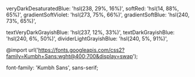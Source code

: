 veryDarkDesaturatedBlue: 'hsl(238, 29%, 16%)',
softRed: 'hsl(14, 88%, 65%)',
gradientSoftViolet: 'hsl(273, 75%, 66%)',
gradientSoftBlue: 'hsl(240, 73%, 65%)',

textVeryDarkGrayishBlue: 'hsl(237, 12%, 33%)',
textDarkGrayishBlue: 'hsl(240, 6%, 50%)',
dividerLightGrayishBlue: 'hsl(240, 5%, 91%)',

@import url('https://fonts.googleapis.com/css2?family=Kumbh+Sans:wght@400;700&display=swap');

font-family: 'Kumbh Sans', sans-serif;
